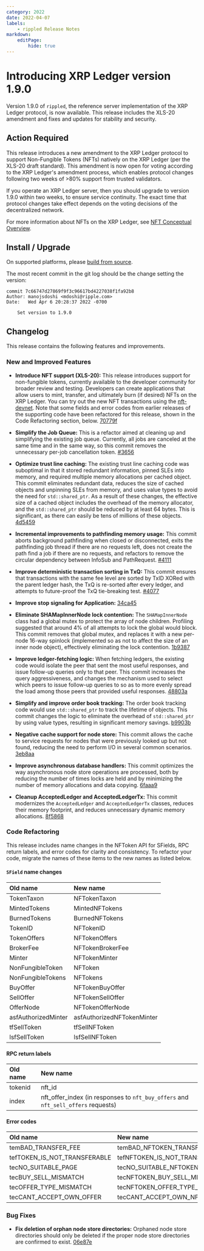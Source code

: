 ```yaml
---
category: 2022
date: 2022-04-07
labels:
    - rippled Release Notes
markdown:
    editPage:
        hide: true
---
```

# Introducing XRP Ledger version 1.9.0

Version 1.9.0 of `rippled`, the reference server implementation of the XRP Ledger protocol, is now available. This release includes the XLS-20 amendment and fixes and updates for stability and security.

<!-- BREAK -->

## Action Required

This release introduces a new amendment to the XRP Ledger protocol to support Non-Fungible Tokens (NFTs) natively on the XRP Ledger (per the XLS-20 draft standard). This amendment is now open for voting according to the XRP Ledger's amendment process, which enables protocol changes following two weeks of >80% support from trusted validators.

If you operate an XRP Ledger server, then you should upgrade to version 1.9.0 within two weeks, to ensure service continuity. The exact time that protocol changes take effect depends on the voting decisions of the decentralized network.

For more information about NFTs on the XRP Ledger, see [NFT Conceptual Overview](https://xrpl.org/nft-conceptual-overview.html).

## Install / Upgrade

On supported platforms, please [build from source](https://github.com/ripple/rippled/tree/master/Builds).

The most recent commit in the git log should be the change setting the version:

```text
commit 7c66747d27869f9f3c96617bd4227038f1fa92b8
Author: manojsdoshi <mdoshi@ripple.com>
Date:   Wed Apr 6 20:28:37 2022 -0700

    Set version to 1.9.0
```

## Changelog

This release contains the following features and improvements.

### New and Improved Features

- **Introduce NFT support (XLS-20):** This release introduces support for non-fungible tokens, currently available to the developer community for broader review and testing.  Developers can create applications that allow users to mint, transfer, and ultimately burn (if desired) NFTs on the XRP Ledger. You can try out the new NFT transactions using the [nft-devnet](https://xrpl.org/xrp-testnet-faucet.html). Note that some fields and error codes from earlier releases of the supporting code have been refactored for this release, shown in the Code Refactoring section, below. [70779f](https://github.com/ripple/rippled/commit/70779f6850b5f33cdbb9cf4129bc1c259af0013e)

- **Simplify the Job Queue:** This is a refactor aimed at cleaning up and simplifying the existing job queue. Currently, all jobs are canceled at the same time and in the same way, so this commit removes the unnecessary per-job cancellation token. [#3656](https://github.com/ripple/rippled/pull/3656)

- **Optimize trust line caching:** The existing trust line caching code was suboptimal in that it stored redundant information, pinned SLEs into memory, and required multiple memory allocations per cached object. This commit eliminates redundant data, reduces the size of cached objects and unpinning SLEs from memory, and uses value types to avoid the need for `std::shared_ptr`. As a result of these changes, the effective size of a cached object includes the overhead of the memory allocator, and the `std::shared_ptr` should be reduced by at least 64 bytes. This is significant, as there can easily be tens of millions of these objects. [4d5459](https://github.com/ripple/rippled/commit/4d5459d041da8f5a349c5f458d664e5865e1f1b5)

- **Incremental improvements to pathfinding memory usage:** This commit aborts background pathfinding when closed or disconnected, exits the pathfinding job thread if there are no requests left, does not create the path find a job if there are no requests, and refactors to remove the circular dependency between InfoSub and PathRequest. [#4111](https://github.com/ripple/rippled/pull/4111)

- **Improve deterministic transaction sorting in TxQ:** This commit ensures that transactions with the same fee level are sorted by TxID XORed with the parent ledger hash, the TxQ is re-sorted after every ledger, and attempts to future-proof the TxQ tie-breaking test. [#4077](https://github.com/ripple/rippled/pull/4077)

- **Improve stop signaling for Application:** [34ca45](https://github.com/ripple/rippled/commit/34ca45713244d0defc39549dd43821784b2a5c1d)

- **Eliminate SHAMapInnerNode lock contention:** The `SHAMapInnerNode` class had a global mutex to protect the array of node children. Profiling suggested that around 4% of all attempts to lock the global would block. This commit removes that global mutex, and replaces it with a new per-node 16-way spinlock (implemented so as not to affect the size of an inner node object), effectively eliminating the lock contention. [1b9387](https://github.com/ripple/rippled/commit/1b9387eddc1f52165d3243d2ace9be0c62495eea)

- **Improve ledger-fetching logic:** When fetching ledgers, the existing code would isolate the peer that sent the most useful responses, and issue follow-up queries only to that peer. This commit increases the query aggressiveness, and changes the mechanism used to select which peers to issue follow-up queries to so as to more evenly spread the load among those peers that provided useful responses. [48803a](https://github.com/ripple/rippled/commit/48803a48afc3bede55d71618c2ee38fd9dbfd3b0)

- **Simplify and improve order book tracking:** The order book tracking code would use `std::shared_ptr` to track the lifetime of objects. This commit changes the logic to eliminate the overhead of `std::shared_ptr` by using value types, resulting in significant memory savings. [b9903b](https://github.com/ripple/rippled/commit/b9903bbcc483a384decf8d2665f559d123baaba2)


- **Negative cache support for node store:** This commit allows the cache to service requests for nodes that were previously looked up but not found, reducing the need to perform I/O in several common scenarios. [3eb8aa](https://github.com/ripple/rippled/commit/3eb8aa8b80bd818f04c99cee2cfc243192709667)

- **Improve asynchronous database handlers:** This commit optimizes the way asynchronous node store operations are processed, both by reducing the number of times locks are held and by minimizing the number of memory allocations and data copying. [6faaa9](https://github.com/ripple/rippled/commit/6faaa91850d6b2eb9fbf16c1256bf7ef11ac4646)

- **Cleanup AcceptedLedger and AcceptedLedgerTx:** This commit modernizes the `AcceptedLedger` and `AcceptedLedgerTx` classes, reduces their memory footprint, and reduces unnecessary dynamic memory allocations. [8f5868](https://github.com/ripple/rippled/commit/8f586870917818133924bf2e11acab5321c2b588)

### Code Refactoring

This release includes name changes in the NFToken API for SFields, RPC return labels, and error codes for clarity and consistency. To refactor your code, migrate the names of these items to the new names as listed below.
 
#### `SField` name changes

| Old name | New name |
|:---------|:----------|
| TokenTaxon | NFTokenTaxon |
| MintedTokens | MintedNFTokens |
| BurnedTokens | BurnedNFTokens |
| TokenID | NFTokenID |
| TokenOffers | NFTokenOffers |
| BrokerFee | NFTokenBrokerFee |
| Minter | NFTokenMinter |
| NonFungibleToken | NFToken |
| NonFungibleTokens | NFTokens |
| BuyOffer | NFTokenBuyOffer |
| SellOffer | NFTokenSellOffer |
| OfferNode | NFTokenOfferNode |
| asfAuthorizedMinter | asfAuthorizedNFTokenMinter |
| tfSellToken | tfSellNFToken |
| lsfSellToken | lsfSellNFToken |
 
#### RPC return labels

| Old name | New name |
|:---------|:----------|
| tokenid | nft_id |
| index | nft_offer_index (in responses to `nft_buy_offers` and `nft_sell_offers` requests) |
 
#### Error codes

| Old name | New name |
|:---------|:----------|
| temBAD_TRANSFER_FEE | temBAD_NFTOKEN_TRANSFER_FEE |
| tefTOKEN_IS_NOT_TRANSFERABLE | tefNFTOKEN_IS_NOT_TRANSFERABLE |
| tecNO_SUITABLE_PAGE | tecNO_SUITABLE_NFTOKEN_PAGE |
| tecBUY_SELL_MISMATCH | tecNFTOKEN_BUY_SELL_MISMATCH |
| tecOFFER_TYPE_MISMATCH | tecNFTOKEN_OFFER_TYPE_MISMATCH |
| tecCANT_ACCEPT_OWN_OFFER | tecCANT_ACCEPT_OWN_NFTOKEN_OFFER |


### Bug Fixes

- **Fix deletion of orphan node store directories:** Orphaned node store directories should only be deleted if the proper node store directories are confirmed to exist. [06e87e](https://github.com/ripple/rippled/commit/06e87e0f6add5b880d647e14ab3d950decfcf416)
